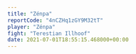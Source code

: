 ```yaml
---
title: "Zénpa"
reportCode: "4nCZHq1zGY9M32tT"
player: "Zénpa"
fight: "Terestian Illhoof"
date: 2021-07-01T18:55:15.468000+00:00
---
```

